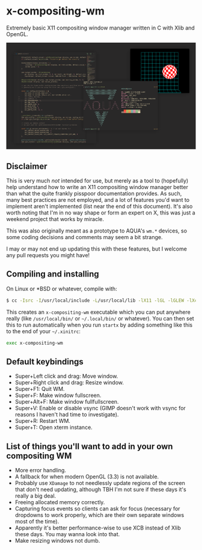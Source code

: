 # x-compositing-wm

Extremely basic X11 compositing window manager written in C with Xlib and OpenGL.

![alt text](pics/screenshot1.png "Screenshot 1")

## Disclaimer

This is very much *not* intended for use, but merely as a tool to (hopefully) help understand how to write an X11 compositing window manager better than what the quite frankly pisspoor documentation provides.
As such, many best practices are not employed, and a lot of features you'd want to implement aren't implemented (list near the end of this document).
It's also worth noting that I'm in no way shape or form an expert on X, this was just a weekend project that works by miracle.

This was also originally meant as a prototype to AQUA's `wm.*` devices, so some coding decisions and comments may seem a bit strange.

I may or may not end up updating this with these features, but I welcome any pull requests you might have!

## Compiling and installing

On Linux or *BSD or whatever, compile with:

```sh
$ cc -Isrc -I/usr/local/include -L/usr/local/lib -lX11 -lGL -lGLEW -lXcomposite -lXfixes -lXinerama -lm src/main.c -o x-compositing-wm
```

This creates an `x-compositing-wm` executable which you can put anywhere really (like `/usr/local/bin/` or `~/.local/bin/` or whatever).
You can then set this to run automatically when you run `startx` by adding something like this to the end of your `~/.xinitrc`:

```sh
exec x-compositing-wm
```

## Default keybindings

- Super+Left click and drag: Move window.
- Super+Right click and drag: Resize window.
- Super+F1: Quit WM.
- Super+F: Make window fullscreen.
- Super+Alt+F: Make window fullfullscreen.
- Super+V: Enable or disable vsync (GIMP doesn't work with vsync for reasons I haven't had time to investigate).
- Super+R: Restart WM.
- Super+T: Open xterm instance.

## List of things you'll want to add in your own compositing WM

- More error handling.
- A fallback for when modern OpenGL (3.3) is not available.
- Probably use `XDamage` to not needlessly update regions of the screen that don't need updating, although TBH I'm not sure if these days it's really a big deal.
- Freeing allocated memory correctly.
- Capturing focus events so clients can ask for focus (necessary for dropdowns to work properly, which are their own separate windows most of the time).
- Apparently it's better performance-wise to use XCB instead of Xlib these days. You may wanna look into that.
- Make resizing windows not dumb.